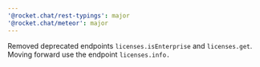 ```yaml
---
'@rocket.chat/rest-typings': major
'@rocket.chat/meteor': major
---
```


Removed deprecated endpoints `licenses.isEnterprise` and `licenses.get`. Moving forward use the endpoint `licenses.info.`
